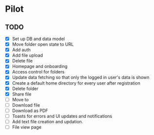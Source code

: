 # Pilot

## TODO

- [x] Set up DB and data model
- [x] Move folder open state to URL
- [x] Add auth
- [x] Add file upload
- [x] Delete file
- [x] Homepage and onboarding
- [x] Access control for folders
- [x] Update data fetching so that only the logged in user's data is shown
- [x] Create a default home directory for every user after registration
- [x] Delete folder
- [x] Share file
- [ ] Move to
- [ ] Download file
- [ ] Download as PDF
- [ ] Toasts for errors and UI updates and notifications
- [ ] Add text file creation and updation.
- [ ] File view page
